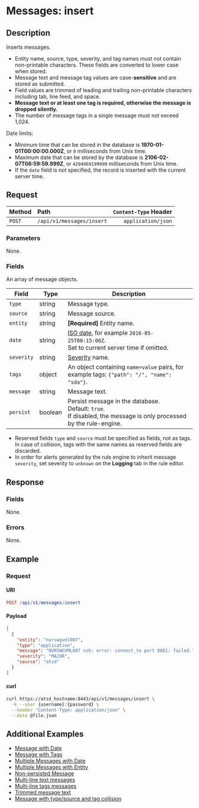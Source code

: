 # Messages: insert

## Description

Inserts messages.

* Entity name, source, type, severity, and tag names must not contain non-printable characters. These fields are converted to lower case when stored.
* Message text and message tag values are case-**sensitive** and are stored as submitted.
* Field values are trimmed of leading and trailing non-printable characters including tab, line feed, and space.
* **Message text or at least one tag is required, otherwise the message is dropped silently.**
* The number of message tags in a single message must not exceed 1,024.

Date limits:

* Minimum time that can be stored in the database is **1970-01-01T00:00:00.000Z**, or `0` milliseconds from Unix time.
* Maximum date that can be stored by the database is **2106-02-07T06:59:59.999Z**, or `4294969199999` milliseconds from Unix time.
* If the `date` field is not specified, the record is inserted with the current server time.

## Request

| Method | Path | `Content-Type` Header|
|:---|:---|---:|
| `POST` | `/api/v1/messages/insert` | `application/json` |

### Parameters

None.

### Fields

An array of message objects.

| **Field** | **Type** | **Description** |
|---|---|---|
| `type` | string | Message type. |
| `source` | string | Message source. |
| `entity` | string | **[Required]** Entity name. |
| `date` | string | [ISO date](../../../shared/date-format.md#supported-formats), for example `2016-05-25T00:15:00Z`.<br>Set to current server time if omitted. |
| `severity` | string | [Severity](../../../shared/severity.md) name. |
| `tags` | object | An object containing `name=value` pairs, for example tags: `{"path": "/", "name": "sda"}`. |
| `message` | string | Message text. |
| `persist` | boolean | Persist message in the database.<br>Default: `true`.<br>If disabled, the message is only processed by the rule-engine. |

* Reserved fields `type` and `source` must be specified as fields, not as tags. In case of collision, tags with the same names as reserved fields are discarded.
* In order for alerts generated by the rule engine to inherit message `severity`, set severity to `unknown` on the **Logging** tab in the rule editor.

## Response

### Fields

None.

### Errors

None.

## Example

### Request

#### URI

```elm
POST /api/v1/messages/insert
```

#### Payload

```json
[
  {
    "entity": "nurswgvml007",
    "type": "application",
    "message": "NURSWGVML007 ssh: error: connect_to port 8881: failed.",
    "severity": "MAJOR",
    "source": "atsd"
  }
]
```

#### curl

```bash
curl https://atsd_hostname:8443/api/v1/messages/insert \
  -k --user {username}:{password} \
  --header "Content-Type: application/json" \
  --data @file.json
```

## Additional Examples

* [Message with Date](examples/insert/messages-insert-messages-with-date.md)
* [Message with Tags](examples/insert/messages-insert-messages-with-tags.md)
* [Multiple Messages with Date](examples/insert/messages-insert-multiple-messages-for-date.md)
* [Multiple Messages with Entity](examples/insert/messages-insert-multiple-messages-for-entity.md)
* [Non-persisted Message](examples/insert/messages-insert-non-persisted-messages.md)
* [Multi-line text messages](examples/insert/messages-insert-multi-line-message-text.md)
* [Multi-line tags messages](examples/insert/messages-insert-multi-line-message-tags.md)
* [Trimmed message text](examples/insert/messages-insert-trimmed-message-text.md)
* [Message with type/source and tag collision](examples/insert/messages-insert-type-source-and-tag-collision.md)
